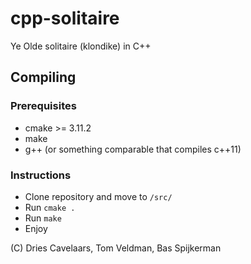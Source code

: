 # cpp-solitaire
Ye Olde solitaire (klondike) in C++

## Compiling
### Prerequisites
- cmake >= 3.11.2
- make
- g++ (or something comparable that compiles c++11)

### Instructions
- Clone repository and move to `/src/`
- Run `cmake .`
- Run `make`
- Enjoy

(C) Dries Cavelaars, Tom Veldman, Bas Spijkerman
